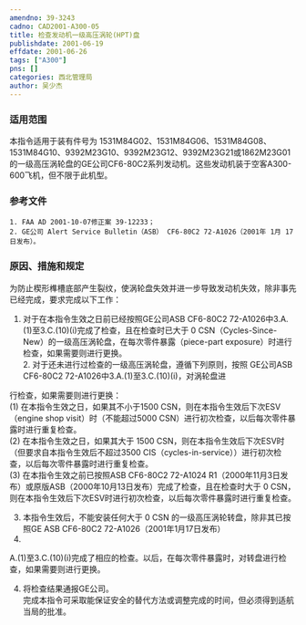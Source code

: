 ```yaml
---
amendno: 39-3243  
cadno: CAD2001-A300-05  
title: 检查发动机一级高压涡轮(HPT)盘  
publishdate: 2001-06-19  
effdate: 2001-06-26  
tags: ["A300"]  
pns: []  
categories: 西北管理局  
author: 吴少杰  
---
```

  
### 适用范围  
本指令适用于装有件号为 1531M84G02、1531M84G06、1531M84G08、1531M84G10、9392M23G10、9392M23G12、9392M23G21或1862M23G01的一级高压涡轮盘的GE公司CF6-80C2系列发动机。这些发动机装于空客A300-600飞机，但不限于此机型。  
  
<!--more-->  
### 参考文件  
    1. FAA AD 2001-10-07修正案 39-12233；  
    2. GE公司 Alert Service Bulletin（ASB） CF6-80C2 72-A1026（2001年 1月 17日发布）。  
  
### 原因、措施和规定  
为防止楔形榫槽底部产生裂纹，使涡轮盘失效并进一步导致发动机失效，除非事先已经完成，要求完成以下工作：  
1. 对于在本指令生效之日前已经按照GE公司ASB CF6-80C2 72-A1026中3.A.(1)至3.C.(10)(i)完成了检查，且在检查时已大于 0 CSN（Cycles-Since-New）的一级高压涡轮盘，在每次零件暴露（piece-part exposure）时进行检查，如果需要则进行更换。  
    2. 对于还未进行过检查的一级高压涡轮盘，遵循下列原则，按照 GE公司ASB CF6-80C2 72-A1026中3.A.(1)至3.C.(10)(i)，对涡轮盘进  
  
  
行检查，如果需要则进行更换：  
    (1) 在本指令生效之日，如果其不小于1500 CSN，则在本指令生效后下次ESV（engine shop visit）时（不能超过5000 CSN）进行初次检查，以后每次零件暴露时进行重复检查。  
    (2) 在本指令生效之日，如果其大于 1500 CSN，则在本指令生效后下次ESV时（但要求自本指令生效后不超过3500 CIS（cycles-in-service））进行初次检查，以后每次零件暴露时进行重复检查。  
    (3) 在本指令生效之前已按照ASB CF6-80C2 72-A1024 R1（2000年11月3日发布）或原版ASB（2000年10月13日发布）完成了检查，且在检查时大于 0 CSN，则在本指令生效后下次ESV时进行初次检查，以后每次零件暴露时进行重复检查。  
  
3. 本指令生效后，不能安装任何大于 0 CSN 的一级高压涡轮转盘，除非其已按照GE ASB CF6-80C2 72-A1026（2001年1月17日发布）  
3.  
A.(1)至3.C.(10)(i)完成了相应的检查。以后，在每次零件暴露时，对转盘进行检查，如果需要则进行更换。  
  
4. 将检查结果通报GE公司。  
    完成本指令可采取能保证安全的替代方法或调整完成的时间，但必须得到适航当局的批准。  
